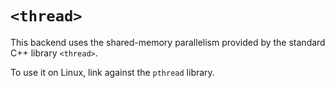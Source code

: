 # `<thread>`

This backend uses the shared-memory parallelism provided by the standard C++ library `<thread>`.

To use it on Linux, link against the `pthread` library.
